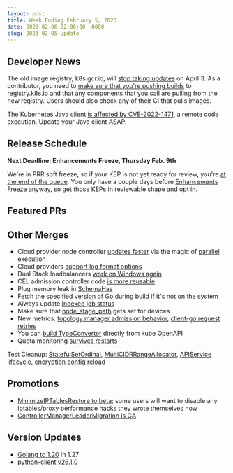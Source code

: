 ```yaml
---
layout: post
title: Week Ending February 5, 2023
date: 2023-02-06 22:00:00 -0000
slug: 2023-02-05-update
---
```


## Developer News

The old image registry, k8s.gcr.io, will [stop taking updates](https://groups.google.com/a/kubernetes.io/g/dev/c/kgWu5q6h8fs) on April 3.  As a contributor, you need to [make sure that you're pushing builds](https://cs.k8s.io/?q=k8s.gcr.io&i=nope&files=%2F*.yaml%7C%2F*.sh&excludeFiles=&repos=) to registry.k8s.io and that any components that you call are pulling from the new registry. Users should also check any of their CI that pulls images.

The Kubernetes Java client [is affected by CVE-2022-1471](https://github.com/kubernetes-client/java/issues/2532), a remote code execution.  Update your Java client ASAP.

## Release Schedule

**Next Deadline: Enhancements Freeze, Thursday Feb. 9th**

We're in PRR soft freeze, so if your KEP is not yet ready for review, you're [at the end of the queue](https://groups.google.com/a/kubernetes.io/g/dev/c/PMyXzl58fh8).  You only have a couple days before [Enhancements Freeze](https://github.com/kubernetes/sig-release/blob/master/releases/release_phases.md#enhancements-freeze) anyway, so get those KEPs in reviewable shape and opt in.

## Featured PRs


## Other Merges

* Cloud provider node controller [updates faster](https://github.com/kubernetes/kubernetes/pull/115521) via the magic of [parallel execution](https://github.com/kubernetes/kubernetes/pull/113104)
* Cloud providers [support log format options](https://github.com/kubernetes/kubernetes/pull/108984)
* Dual Stack loadbalancers [work on Windows again](https://github.com/kubernetes/kubernetes/pull/115503)
* CEL admission controller code [is more reusable](https://github.com/kubernetes/kubernetes/pull/115412)
* Plug memory leak in [SchemaHas](https://github.com/kubernetes/kubernetes/pull/115403)
* Fetch the specified [version of Go](https://github.com/kubernetes/kubernetes/pull/115377) during build if it's not on the system
* Always update [Indexed job status](https://github.com/kubernetes/kubernetes/pull/115349)
* Make sure that [node_stage_path](https://github.com/kubernetes/kubernetes/pull/115346) gets set for devices
* New metrics: [topology manager admission behavior](https://github.com/kubernetes/kubernetes/pull/115137), [client-go request retries](https://github.com/kubernetes/kubernetes/pull/108396)
* You can [build TypeConverter](https://github.com/kubernetes/kubernetes/pull/114439) directly from kube OpenAPI
* Quota monitoring [survives restarts](https://github.com/kubernetes/kubernetes/pull/112624)

Test Cleanup: [StatefulSetOrdinal](https://github.com/kubernetes/kubernetes/pull/115466), [MultiCIDRRangeAllocator](https://github.com/kubernetes/kubernetes/pull/115291), [APIService lifecycle](https://github.com/kubernetes/kubernetes/pull/115214), [encryption config reload](https://github.com/kubernetes/kubernetes/pull/113896)

## Promotions

* [MinimizeIPTablesRestore to beta](https://github.com/kubernetes/kubernetes/pull/115138); some users will want to disable any iptables/proxy performance hacks they wrote themselves now
* [ControllerManagerLeaderMigration is GA](https://github.com/kubernetes/kubernetes/pull/113534)

## Version Updates

* [Golang to 1.20](https://github.com/kubernetes/kubernetes/pull/114502) in 1.27
* [python-client v26.1.0](https://github.com/kubernetes-client/python/releases/tag/v26.1.0b1)
